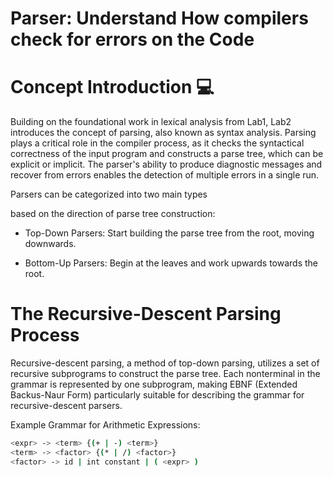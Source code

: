 # Parser: Understand How compilers check for errors on the Code

# Concept Introduction 💻

Building on the foundational work in lexical analysis from Lab1, Lab2 introduces the concept of parsing, also known as syntax analysis. Parsing plays a critical role in the compiler process, as it checks the syntactical correctness of the input program and constructs a parse tree, which can be explicit or implicit. The parser's ability to produce diagnostic messages and recover from errors enables the detection of multiple errors in a single run.

Parsers can be categorized into two main types

based on the direction of parse tree construction:

- Top-Down Parsers: Start building the parse tree from the root, moving downwards.

- Bottom-Up Parsers: Begin at the leaves and work upwards towards the root.

# The Recursive-Descent Parsing Process

Recursive-descent parsing, a method of top-down parsing, utilizes a set of recursive subprograms to construct the parse tree. Each nonterminal in the grammar is represented by one subprogram, making EBNF (Extended Backus-Naur Form) particularly suitable for describing the grammar for recursive-descent parsers.

Example Grammar for Arithmetic Expressions:

```bash
<expr> -> <term> {(+ | -) <term>}
<term> -> <factor> {(* | /) <factor>}
<factor> -> id | int constant | ( <expr> )
```
